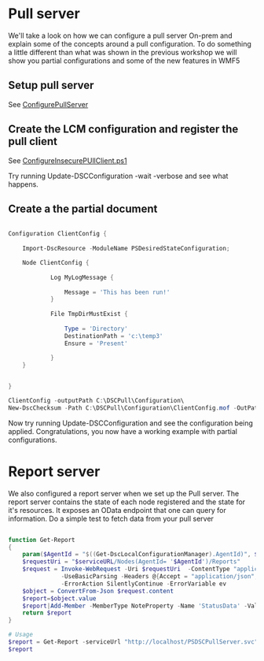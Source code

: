 # Pull server

We'll take a look on how we can configure a pull server On-prem and explain some of the concepts around a pull configuration.
To do something a little different than what was shown in the previous workshop we will show you partial configurations and some of the new features in WMF5

## Setup pull server
See <a href="../../blob/master/pull-server/ConfigurePullServer.ps1">ConfigurePullServer</a>

## Create the LCM configuration and register the pull client
See <a href="../../blob/master/pull-client/ConfigureInsecurePullClient.ps1">ConfigureInsecurePUllClient.ps1</a>

Try running Update-DSCConfiguration -wait -verbose and see what happens.


## Create a the partial document

```powershell

Configuration ClientConfig {
    
    Import-DscResource -ModuleName PSDesiredStateConfiguration;

    Node ClientConfig {
            
            Log MyLogMessage {
                
                Message = 'This has been run!'
            }
        
            File TmpDirMustExist {
                
                Type = 'Directory'
                DestinationPath = 'c:\temp3'
                Ensure = 'Present'
            
            }   
    }


}

ClientConfig -outputPath C:\DSCPull\Configuration\
New-DscChecksum -Path C:\DSCPull\Configuration\ClientConfig.mof -OutPath C:\DSCPull\Configuration\ -Force
```

Now try running Update-DSCConfiguration and see the configuration being applied. 
Congratulations, you now have a working example with partial configurations. 

# Report server
We also configured a report server when we set up the Pull server. The report server contains the state of each node registered and the state for it's resources. 
It exposes an OData endpoint that one can query for information. Do a simple test to fetch data from your pull server


```powershell

function Get-Report
{
    param($AgentId = "$((Get-DscLocalConfigurationManager).AgentId)", $serviceURL = "http://$(pullserverName)/PSDSCPullServer.svc")
    $requestUri = "$serviceURL/Nodes(AgentId= '$AgentId')/Reports"
    $request = Invoke-WebRequest -Uri $requestUri  -ContentType "application/json;odata=minimalmetadata;streaming=true;charset=utf-8" `
               -UseBasicParsing -Headers @{Accept = "application/json";ProtocolVersion = "2.0"} `
               -ErrorAction SilentlyContinue -ErrorVariable ev
    $object = ConvertFrom-Json $request.content
    $report=$object.value           
    $report|Add-Member -MemberType NoteProperty -Name 'StatusData' -Value ($report.StatusData|ConvertFrom-json) -Force    
    return $report
}

# Usage
$report = Get-Report -serviceUrl "http://localhost/PSDSCPullServer.svc" 
$report
```
